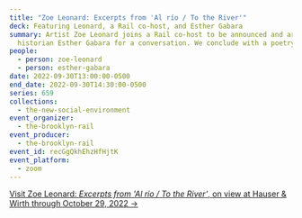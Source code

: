 ```yaml
---
title: "Zoe Leonard: Excerpts from 'Al río / To the River'"
deck: Featuring Leonard, a Rail co-host, and Esther Gabara
summary: Artist Zoe Leonard joins a Rail co-host to be announced and art
  historian Esther Gabara for a conversation. We conclude with a poetry reading.
people:
  - person: zoe-leonard
  - person: esther-gabara
date: 2022-09-30T13:00:00-0500
end_date: 2022-09-30T14:30:00-0500
series: 659
collections:
  - the-new-social-environment
event_organizer:
  - the-brooklyn-rail
event_producer:
  - the-brooklyn-rail
event_id: recGgQkhEhzHfHjtK
event_platform:
  - zoom
---
```

[Visit Zoe Leonard: *Excerpts from 'Al río / To the River'*, on view at Hauser & Wirth through October 29, 2022 →](https://www.hauserwirth.com/hauser-wirth-exhibitions/38507-zoe-leonard-excerpts-from-al-rio-to-the-river/)